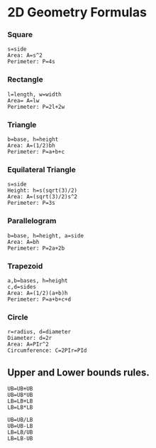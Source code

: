 # 2D Geometry Formulas

### Square
    s=side
    Area: A=s^2
    Perimeter: P=4s

### Rectangle
    l=length, w=width
    Area= A=lw
    Perimeter: P=2l+2w

### Triangle
    b=base, h=height
    Area: A=(1/2)bh
    Perimeter: P=a+b+c

### Equilateral Triangle
    s=side
    Height: h=s(sqrt(3)/2)
    Area: A=(sqrt(3)/2)s^2
    Perimeter: P=3s

### Parallelogram
    b=base, h=height, a=side
    Area: A=bh
    Perimeter: P=2a+2b

### Trapezoid
    a,b=bases, h=height
    c,d=sides
    Area: A=(1/2)(a+b)h
    Perimeter: P=a+b+c+d

### Circle
    r=radius, d=diameter
    Diameter: d=2r
    Area: A=PIr^2
    Circumference: C=2PIr=PId

## Upper and Lower bounds rules.
    UB=UB+UB
    UB=UB*UB
    LB=LB+LB
    LB=LB*LB

    UB=UB/LB
    UB=UB-LB
    LB=LB/UB
    LB=LB-UB

